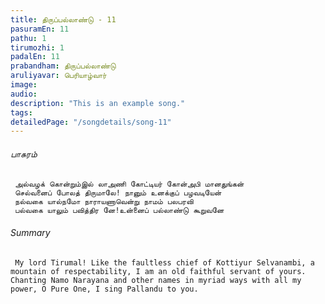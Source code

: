 ```yaml
---
title: ​திருப்பல்லாண்டு - 11
pasuramEn: 11
pathu: 1
tirumozhi: 1
padalEn: 11
prabandham: திருப்பல்லாண்டு
aruliyavar: பெரியாழ்வார்
image: 
audio: 
description: "This is an example song."
tags: 
detailedPage: "/songdetails/song-11"
---
```

###### பாசுரம்


	 அல்வழக் கொன்றும்இல் லாஅணி கோட்டியர் கோன்அபி மானதுங்கன்
	 செல்வனைப் போலத் திருமாலே! நானும் உனக்குப் பழவடியேன்
	 நல்வகை யால்நமோ நாராயணாவென்று நாமம் பலபரவி
	 பல்வகை யாலும் பவித்திர னே!உன்னைப் பல்லாண்டு கூறுவனே 
	

###### Summary


	 My lord Tirumal! Like the faultless chief of Kottiyur Selvanambi, a mountain of respectability, I am an old faithful servant of yours. Chanting Namo Narayana and other names in myriad ways with all my power, O Pure One, I sing Pallandu to you.
	